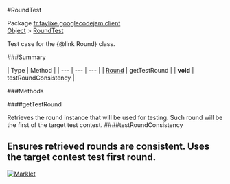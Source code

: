 #RoundTest

Package [fr.faylixe.googlecodejam.client](README.md)<br>
[Object](../../../java/langObject.md) > [RoundTest](RoundTest.md)

Test case for the {@link Round} class.

###Summary


| Type | Method |
| --- | --- | --- |
| [Round](Round.md) | getTestRound |
| **void** | testRoundConsistency |

###Methods

####getTestRound

Retrieves the round instance that will
 be used for testing. Such round will be the first
 of the target test contest.
####testRoundConsistency

Ensures retrieved rounds are consistent.
 Uses the target contest test first round.
---
[![Marklet](https://img.shields.io/badge/Generated%20by-Marklet-green.svg)](https://github.com/Faylixe/marklet)